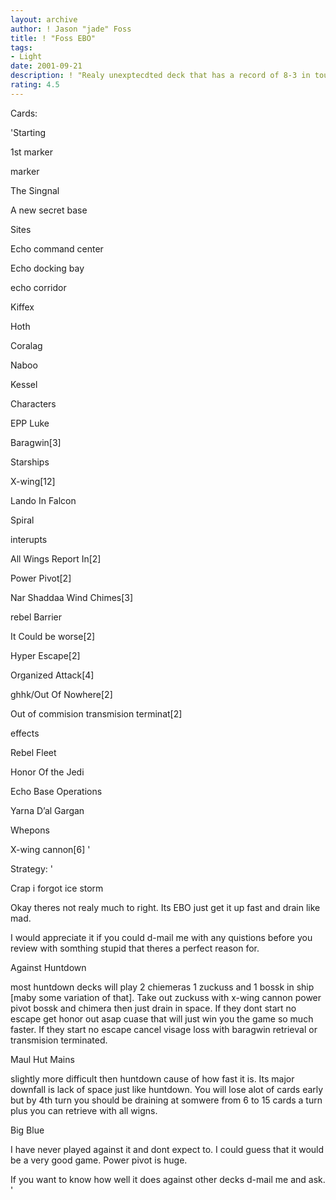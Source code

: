 ```yaml
---
layout: archive
author: ! Jason "jade" Foss
title: ! "Foss EBO"
tags:
- Light
date: 2001-09-21
description: ! "Realy unexptecdted deck that has a record of 8-3 in tourny play. only losses to Chris Terwiliger twice and another 2000 rated player."
rating: 4.5
---
```

Cards: 

'Starting

1st marker

marker

The Singnal

A new secret base


Sites

Echo command center

Echo docking bay

echo corridor

Kiffex

Hoth

Coralag

Naboo

Kessel


Characters

EPP Luke

Baragwin[3]


Starships

X-wing[12]

Lando In Falcon

Spiral


interupts

All Wings Report In[2]

Power Pivot[2]

Nar Shaddaa Wind Chimes[3]

rebel Barrier

It Could be worse[2]

Hyper Escape[2]

Organized Attack[4]

ghhk/Out Of Nowhere[2]

Out of commision transmision terminat[2]


effects

Rebel Fleet

Honor Of the Jedi

Echo Base Operations

Yarna D’al Gargan


Whepons

X-wing cannon[6] '

Strategy: '

Crap i forgot ice storm


Okay theres not realy much to right. Its EBO just get it up fast and drain like mad.

I would appreciate it if you could d-mail me with any quistions before you review with somthing stupid that theres a perfect reason for.


Against Huntdown

most huntdown decks will play 2 chiemeras 1 zuckuss and 1 bossk in ship [maby some variation of that]. Take out zuckuss with x-wing cannon power pivot bossk and chimera then just drain in space. If they dont start no escape get honor out asap cuase that will just win you the game so much faster. If they start no escape cancel visage loss with baragwin retrieval or transmision terminated.


Maul Hut Mains

slightly more difficult then huntdown cause of how fast it is. Its major downfall is lack of space just like huntdown. You will lose alot of cards early but by 4th turn you should be draining at somwere from 6 to 15 cards a turn plus you can retrieve with all wigns.


Big Blue

I have never played against it and dont expect to. I could guess that it would be a very good game. Power pivot is huge.


If you want to know how well it does against other decks d-mail me and ask.  '